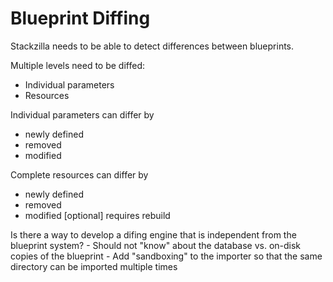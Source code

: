 # Blueprint Diffing
Stackzilla needs to be able to detect differences between blueprints.

Multiple levels need to be diffed:
- Individual parameters
- Resources

Individual parameters can differ by
- newly defined
- removed
- modified

Complete resources can differ by
- newly defined
- removed
- modified
    [optional] requires rebuild

Is there a way to develop a difing engine that is independent from the blueprint system?
    - Should not "know" about the database vs. on-disk copies of the blueprint
    - Add "sandboxing" to the importer so that the same directory can be imported multiple times
